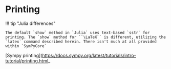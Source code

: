 Printing
==========

!!! tip "Julia differences"

    The default `show` method in `Julia` uses text-based `sstr` for printing. The `show` method for ``\LaTeX`` is different, utilizing the `latex` command described herein. There isn't much at all provided within `SymPyCore`

[Sympy printing](https://docs.sympy.org/latest/tutorials/intro-tutorial/printing.html_
